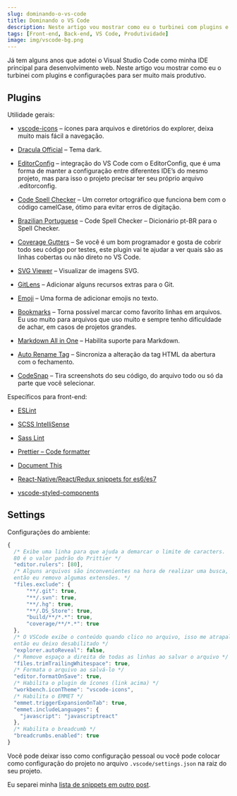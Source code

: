 ```yaml
---
slug: dominando-o-vs-code
title: Dominando o VS Code
description: Neste artigo vou mostrar como eu o turbinei com plugins e configurações para ser muito mais produtivo.
tags: [Front-end, Back-end, VS Code, Produtividade]
image: img/vscode-bg.png
---
```


Já tem alguns anos que adotei o Visual Studio Code como minha IDE principal para desenvolvimento web. Neste artigo vou mostrar como eu o turbinei com plugins e configurações para ser muito mais produtivo.

<!--truncate-->

## Plugins

Utilidade gerais:

- [vscode-icons](https://marketplace.visualstudio.com/items?itemName=robertohuertasm.vscode-icons) – ícones para arquivos e diretórios do explorer, deixa muito mais fácil a navegação.

- [Dracula Official](https://marketplace.visualstudio.com/items?itemName=dracula-theme.theme-dracula) – Tema dark.

- [EditorConfig](https://marketplace.visualstudio.com/items?itemName=EditorConfig.EditorConfig) – integração do VS Code com o EditorConfig, que é uma forma de manter a configuração entre diferentes IDE’s do mesmo projeto, mas para isso o projeto precisar ter seu próprio arquivo .editorconfig.

- [Code Spell Checker](https://marketplace.visualstudio.com/items?itemName=streetsidesoftware.code-spell-checker) – Um corretor ortográfico que funciona bem com o código camelCase, ótimo para evitar erros de digitação.

- [Brazilian Portuguese](https://marketplace.visualstudio.com/items?itemName=streetsidesoftware.code-spell-checker-portuguese-brazilian) – Code Spell Checker – Dicionário pt-BR para o Spell Checker.

- [Coverage Gutters](https://marketplace.visualstudio.com/items?itemName=ryanluker.vscode-coverage-gutters) – Se você é um bom programador e gosta de cobrir todo seu código por testes, este plugin vai te ajudar a ver quais são as linhas cobertas ou não direto no VS Code.

- [SVG Viewer](https://marketplace.visualstudio.com/items?itemName=cssho.vscode-svgviewer) – Visualizar de imagens SVG.

- [GitLens](https://marketplace.visualstudio.com/items?itemName=eamodio.gitlens) – Adicionar alguns recursos extras para o Git.

- [Emoji](https://marketplace.visualstudio.com/items?itemName=Perkovec.emoji) – Uma forma de adicionar emojis no texto.

- [Bookmarks](https://marketplace.visualstudio.com/items?itemName=alefragnani.Bookmarks) – Torna possível marcar como favorito linhas em arquivos. Eu uso muito para arquivos que uso muito e sempre tenho dificuldade de achar, em casos de projetos grandes.

- [Markdown All in One](https://marketplace.visualstudio.com/items?itemName=yzhang.markdown-all-in-one) – Habilita suporte para Markdown.

- [Auto Rename Tag](https://marketplace.visualstudio.com/items?itemName=formulahendry.auto-rename-tag) – Sincroniza a alteração da tag HTML da abertura com o fechamento.

- [CodeSnap](https://marketplace.visualstudio.com/items?itemName=adpyke.codesnap) – Tira screenshots do seu código, do arquivo todo ou só da parte que você selecionar.

Específicos para front-end:

- [ESLint](https://marketplace.visualstudio.com/items?itemName=dbaeumer.vscode-eslint)

- [SCSS IntelliSense](https://marketplace.visualstudio.com/items?itemName=mrmlnc.vscode-scss)

- [Sass Lint](https://marketplace.visualstudio.com/items?itemName=glen-84.sass-lint)

- [Prettier – Code formatter](https://marketplace.visualstudio.com/items?itemName=esbenp.prettier-vscode)

- [Document This](https://marketplace.visualstudio.com/items?itemName=joelday.docthis)

- [React-Native/React/Redux snippets for es6/es7](https://marketplace.visualstudio.com/items?itemName=EQuimper.react-native-react-redux)

- [vscode-styled-components](https://marketplace.visualstudio.com/items?itemName=jpoissonnier.vscode-styled-components)

## Settings

Configurações do ambiente:

```js
{
  /* Exibe uma linha para que ajuda a demarcar o limite de caracters. 
  80 é o valor padrão do Prittier */
  "editor.rulers": [80],
  /* Alguns arquivos são inconvenientes na hora de realizar uma busca, 
  então eu removo algumas extensões. */
  "files.exclude": {
      "**/.git": true,
      "**/.svn": true,
      "**/.hg": true,
      "**/.DS_Store": true,
      "build/**/*.*": true,
      "coverage/**/*.*": true
  },
  /* O VSCode exibe o conteúdo quando clico no arquivo, isso me atrapalha muito, 
  então eu deixo desabilitado */
  "explorer.autoReveal": false,
  /* Remove espaço a direita de todas as linhas ao salvar o arquivo */
  "files.trimTrailingWhitespace": true,
  /* Formata o arquivo ao salvá-lo */
  "editor.formatOnSave": true,
  /* Habilita o plugin de ícones (link acima) */
  "workbench.iconTheme": "vscode-icons",
  /* Habilita o EMMET */
  "emmet.triggerExpansionOnTab": true,
  "emmet.includeLanguages": {
    "javascript": "javascriptreact"
  },
  /* Habilita o breadcumb */
  "breadcrumbs.enabled": true
}
```

Você pode deixar isso como configuração pessoal ou você pode colocar como configuração do projeto no arquivo `.vscode/settings.json` na raiz do seu projeto.

Eu separei minha [lista de snippets em outro post](./meu-vs-code-snippets).

